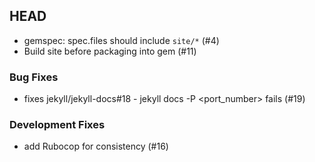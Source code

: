 ## HEAD

  * gemspec: spec.files should include `site/*` (#4)
  * Build site before packaging into gem (#11)

### Bug Fixes

  * fixes jekyll/jekyll-docs#18 - jekyll docs -P <port_number> fails (#19)

### Development Fixes

  * add Rubocop for consistency (#16)
